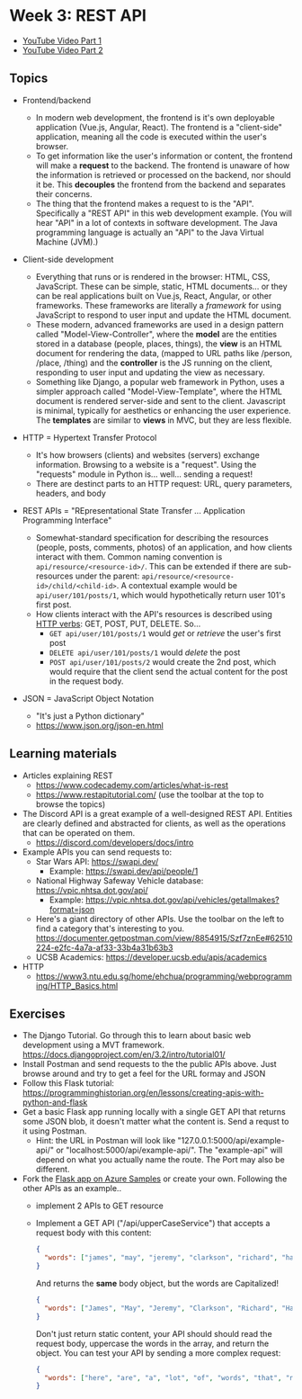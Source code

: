 # Week 3: REST API

- [YouTube Video Part 1](https://www.youtube.com/watch?v=_LBfKSbkHus&list=PLPUlxn-SEMFqHzfl1jDuAgdO1Odj5hz-2&index=3&t=124s&ab_channel=JasonFreeberg)
- [YouTube Video Part 2](https://www.youtube.com/watch?v=I-b-TScqakI&list=PLPUlxn-SEMFqHzfl1jDuAgdO1Odj5hz-2&index=4&ab_channel=JasonFreeberg)

## Topics

- Frontend/backend
  - In modern web development, the frontend is it's own deployable application (Vue.js, Angular, React). The frontend is a "client-side" application, meaning all the code is executed within the user's browser. 
  - To get information like the user's information or content, the frontend will make a **request** to the backend. The frontend is unaware of how the information is retrieved or processed on the backend, nor should it be. This **decouples** the frontend from the backend and separates their concerns.
  - The thing that the frontend makes a request to is the "API". Specifically a "REST API" in this web development example. (You will hear "API" in a lot of contexts in software development. The Java programming language is actually an "API" to the Java Virtual Machine (JVM).)
- Client-side development
  - Everything that runs or is rendered in the browser: HTML, CSS, JavaScript. These can be simple, static, HTML documents... or they can be real applications built on Vue.js, React, Angular, or other frameworks. These frameworks are literally a _framework_ for using JavaScript to respond to user input and update the HTML document. 
  - These modern, advanced frameworks are used in a design pattern called "Model-View-Controller", where the **model** are the entities stored in a database (people, places, things), the **view** is an HTML document for rendering the data, (mapped to URL paths like /person, /place, /thing) and the **controller** is the JS running on the client, responding to user input and updating the view as necessary. 
  - Something like Django, a popular web framework in Python, uses a simpler approach called "Model-View-Template", where the HTML document is rendered server-side and sent to the client. Javascript is minimal, typically for aesthetics or enhancing the user experience. The **templates** are similar to **views** in MVC, but they are less flexible.
- HTTP = Hypertext Transfer Protocol
  - It's how browsers (clients) and websites (servers) exchange information. Browsing to a website is a "request". Using the "requests" module in Python is... well... sending a request!
  - There are destinct parts to an HTTP request: URL, query parameters, headers, and body

- REST APIs = "REpresentational State Transfer ... Application Programming Interface"
  - Somewhat-standard specification for describing the resources (people, posts, comments, photos) of an application, and how clients interact with them. Common naming convention is `api/resource/<resource-id>/`. This can be extended if there are sub-resources under the parent: `api/resource/<resource-id>/child/<child-id>`. A contextual example would be `api/user/101/posts/1`, which would hypothetically return user 101's first post.
  - How clients interact with the API's resources is described using [HTTP verbs](https://www.restapitutorial.com/lessons/httpmethods.html): GET, POST, PUT, DELETE. So...
    - `GET api/user/101/posts/1` would _get_ or _retrieve_ the user's first post
    - `DELETE api/user/101/posts/1` would _delete_ the post
    - `POST api/user/101/posts/2` would create the 2nd post, which would require that the client send the actual content for the post in the request body. 
 - JSON = JavaScript Object Notation
   - "It's just a Python dictionary"
   - https://www.json.org/json-en.html
  
## Learning materials

- Articles explaining REST
  - https://www.codecademy.com/articles/what-is-rest
  - https://www.restapitutorial.com/ (use the toolbar at the top to browse the topics)
- The Discord API is a great example of a well-designed REST API. Entities are clearly defined and abstracted for clients, as well as the operations that can be operated on them.
  - https://discord.com/developers/docs/intro
- Example APIs you can send requests to:
  - Star Wars API: https://swapi.dev/
    - Example: https://swapi.dev/api/people/1
  - National Highway Safeway Vehicle database: https://vpic.nhtsa.dot.gov/api/
    - Example: https://vpic.nhtsa.dot.gov/api/vehicles/getallmakes?format=json
  - Here's a giant directory of other APIs. Use the toolbar on the left to find a category that's interesting to you. https://documenter.getpostman.com/view/8854915/Szf7znEe#62510224-e2fc-4a7a-af33-33b4a31b63b3
  - UCSB Academics: https://developer.ucsb.edu/apis/academics
- HTTP
  - https://www3.ntu.edu.sg/home/ehchua/programming/webprogramming/HTTP_Basics.html
  
## Exercises

- The Django Tutorial. Go through this to learn about basic web development using a MVT framework. https://docs.djangoproject.com/en/3.2/intro/tutorial01/
- Install Postman and send requests to the the public APIs above. Just browse around and try to get a feel for the URL formay and JSON
- Follow this Flask tutorial: https://programminghistorian.org/en/lessons/creating-apis-with-python-and-flask
- Get a basic Flask app running locally with a single GET API that returns some JSON blob, it doesn't matter what the content is. Send a requst to it using Postman.
  - Hint: the URL in Postman will look like "127.0.0.1:5000/api/example-api/" or "localhost:5000/api/example-api/". The "example-api" will depend on what you actually name the route. The Port may also be different.
- Fork the [Flask app on Azure Samples](https://github.com/Azure-Samples/python-docs-flask-minimal) or create your own. Following the other APIs as an example..
    - implement 2 APIs to GET resource
    - Implement a GET API ("/api/upperCaseService") that accepts a request body with this content:

      ```json
      {
        "words": ["james", "may", "jeremy", "clarkson", "richard", "hammond"]
      }
      ```

      And returns the **same** body object, but the words are Capitalized! 

      ```json
      {
        "words": ["James", "May", "Jeremy", "Clarkson", "Richard", "Hammond"]
      }
      ```

      Don't just return static content, your API should should read the request body, uppercase the words in the array, and return the object. You can test your API by sending a more complex request:

      ```json
      {
        "words": ["here", "are", "a", "lot", "of", "words", "that", "need", "to", "all", "be", "capitalized"]
      }
      ```
